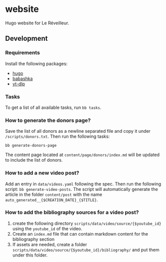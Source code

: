 # website

Hugo website for Le Réveilleur.

## Development

### Requirements

Install the following packages:
- [hugo](https://gohugo.io/)
- [babashka](https://github.com/babashka/babashka)
- [yt-dlp](https://github.com/yt-dlp/yt-dlp#thumbnail-options)

### Tasks

To get a list of all available tasks, run `bb tasks`.

### How to generate the donors page?

Save the list of all donors as a newline separated file and copy it under `/scripts/donors.txt`.
Then run the following tasks:
```
bb generate-donors-page
```

The content page located at `content/page/donors/index.md` will be updated to include the list of donors.

### How to add a new video post?

Add an entry in `data/videos.yaml` following the spec. 
Then run the following script: `bb generate-video-posts`. The script will automatically generate the article in the folder `content/post` with the name `auto_generated__{$CREATION_DATE}_{$TITLE}`.

### How to add the bibliography sources for a video post?

1. create the following directory `scripts/data/video/source/{$youtube_id}` using the `youtube_id` of the video.
2. Create an `index.md` file that can contain markdown content for the bibliography section
3. If assets are needed, create a folder `scripts/data/video/source/{$youtube_id}/bibliography/` and put them under this folder.
